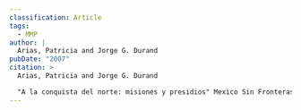 ```yaml
---
classification: Article
tags:
  - MMP
author: |
  Arias, Patricia and Jorge G. Durand
pubDate: "2007"
citation: >
  Arias, Patricia and Jorge G. Durand

  "A la conquista del norte: misiones y presidios" Mexico Sin Fronteras v. 37, January 2007.
---
```

